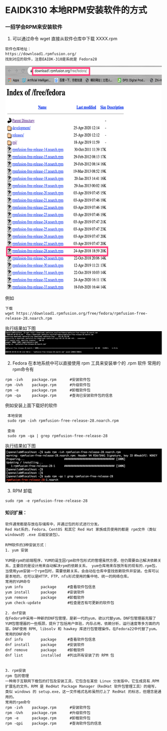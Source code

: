 # EAIDK310 本地RPM安装软件的方式
###  一招学会RPM来安装软件

1. 可以通过命令 wget 直接从软件仓库中下载 XXXX.rpm
```
软件仓库地址：
https://download1.rpmfusion.org/
找到对应的软件，注意EAIDK-310是系统是 Fedora28
```
<img src="./download.png" width=640 height=720 />

例如
```
下载
wget https://download1.rpmfusion.org/free/fedora/rpmfusion-free-release-28.noarch.rpm
```
执行结果如下图
<img src="./download2.png" />


2. Fedora 在本地系统中可以直接使用 rpm 工具来安装单个的 .rpm 软件
常用的rpm命令有
```
rpm -ivh    package.rpm      #安装软件包
rpm -Uvh    package.rpm      #升级软件包
rpm -e      package.rpm      #卸载软件包
rpm -qa     package.rpm      #查询已安装软件包的信息
```

例如安装上面下载好的软件
```
 本地安装
 sudo rpm -ivh rpmfusion-free-release-28.noarch.rpm 
 
 查询
 sudo rpm -qa | grep rpmfusion-free-release-28
```
执行结果如下图
<img src="./download1.png" />

3. RPM 卸载
```
sudo rpm -e rpmfusion-free-release-28
```


#### 知识扩展：
```
软件通常都是存放在存储库中，并通过包的形式进行分发。
Red Hat系的，Fedora、CentOS 和其它 Red Hat 家族成员使用的都是 rpm文件（类似windows的 .exe 后缀安装包）。

RPM软件的3种安装方式：
1. yum 安装

YUM是rpm的前端程序，YUM的诞生因rpm软件包形式的管理虽然方便，但仍需要自己解决依赖关系，主要目的是设计用来自动解决rpm的依赖关系， yum仓库用来存放所有的现有的.rpm包，当使用yum安装一个rpm包时，需要依赖关系，会自动在仓库中查找依赖软件并安装。仓库可以是本地的，也可以是HTTP、FTP、nfs形式使用的集中地、统一的网络仓库。
常用的YUM命令
yum info        package     #查看软件包信息
yum install     package     #安装软件
yum remove      package     #卸载软件
yum check-update            #检查是否有可更新的软件包

2. dnf安装
在Fedora中采用一种新的DNF包管理，是新一代的yum，欲以代替yum。DNF包管理器克服了YUM包管理器的一些瓶颈，提升了包括用户体验，内存占用，依赖分析，运行速度等多方面的内容。DNF使用 RPM, libsolv 和 hawkey 库进行包管理操作。在Fedora22中代替了yum。
常用的DNF命令
dnf info        package     #查看软件包信息
dnf install     package     #安装软件
dnf remove      package     #卸载软件
dnf list        installed   #列出所有安装了的 RPM 包


3. rpm安装
rpm 包的管理
一种用于互联网下载包的打包及安装工具，它包含在某些 Linux 分发版中。它生成具有.RPM 扩展名的文件。RPM 是 RedHat Package Manager（RedHat 软件包管理工具）的缩写，类似 windows 的 setup.exe，这一文件格式名称虽然打上了 RedHat 的标志，但理念是通用的。
常用的rpm命令
rpm -ivh    package.rpm      #安装软件包
rpm -Uvh    package.rpm      #升级软件包
rpm -e      package.rpm      #卸载软件包
rpm -qpi    package.rpm      #查询软件包的信息
```
